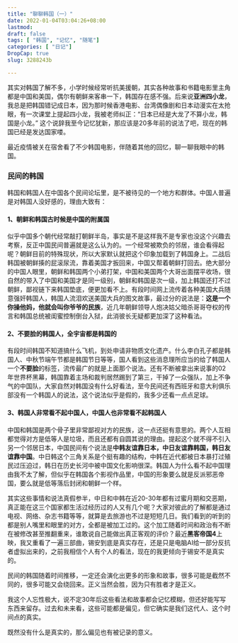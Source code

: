 ```yaml
---
title: "聊聊韩国（一）"
date: 2022-01-04T03:04:26+08:00
lastmod: 
draft: false
tags: [ "韩国", "记忆", "随笔"]
categories: [ "日记"]
DropCap: true
slug: 3288243b

---
```


其实对韩国了解不多，小学时候经常听抗美援朝，其实各种故事和书籍电影里主角都是中国和美国，偶尔有朝鲜来客串一下，韩国存在感不强。后来说**亚洲四小龙**，我总是把韩国错记成日本，因为那时候香港电影、台湾偶像剧和日本动漫实在太抢眼，有一次课堂上提起四小龙，我被老师纠正：“日本已经是大龙了不算小龙，韩国是小龙。” 这个说辞我至今记忆犹新，那应该是20多年前的说法了吧，现在的韩国已经是发达国家喽。

最近疫情被关在宿舍看了不少韩国电影，伴随着其他的回忆，聊一聊我眼中的韩国。

### 民间的韩国

韩国和韩国人在中国各个民间论坛里，是不被待见的一个地方和群体。中国人普遍是对韩国人没好感的，理由大致有：

#### 1、朝鲜和韩国古时候是中国的附属国

似乎中国多个朝代经常敲打朝鲜半岛，事实是不是这样我不是专家也没这个兴趣去考察，反正中国民间普遍就是这么认为的。一个经常被欺负的邻居，谁会看得起呢？朝鲜目前的特殊现状，所以大家默认就把这个印象加载到了韩国身上。二战后韩国被朝鲜揍的屁滚尿流，靠着美国才扳回来，中国又帮着朝鲜打回去。绝大部分的中国人眼里，朝鲜和韩国两个小弟打架，中国和美国两个大哥出面摆平收场，很自然的带入了中国和美国才是同一级别，朝鲜和韩国是次一级，加上韩国还打不过朝鲜，鄙视链下来韩国垫底，便更加看不上。有段时间网上流传着各种美国大兵随意强奸韩国人，韩国人流泪欢送美国大兵的图文故事，最过分的说法是：**这是一个你操他妈，他就会叫你爷爷的民族**，近几年朝鲜领导人炮决姑父暗杀哥哥夺权的传言和韩国总统被闺蜜控制倒台入狱，此消彼长无疑都更加深了这种看法。

#### 2、不要脸的韩国人，全宇宙都是韩国的

有段时间韩国不知道搞什么飞机，到处申请非物质文化遗产。什么李白孔子都是韩国人、中秋节端午节都是韩国节日等等，国人看到这些消息理所应当的给了韩国人一个**不要脸**的标签，流传最广的就是上面那个说法。还有不断被拿出来说事的02年世界杯黑幕，韩国靠着主场和裁判居然踢到了第三，干掉了一众强队，加上不争气的中国队，大家自然对韩国没有什么好看法，至今民间还有西班牙和意大利俱乐部没有一个韩国人的说法，这个说法似乎是假的，我多少还看一点点足球。

#### 3、韩国人非常看不起中国人，中国人也非常看不起韩国人

中国和韩国是两个骨子里非常鄙视对方的民族，这一点还挺有意思的。两个人互相都觉得对方是低等人是垃圾，而且还都有自圆其说的理由。提起这个就不得不引入另一个邻居日本，中国民间有个说法是**中韩友谊靠日本，中日友谊靠韩国，韩日友谊靠中国**。中日韩这个三角关系是个挺有趣的结构，中韩在近代都被日本暴打过殖民过压迫过，韩日在历史长河中被中国文化影响很深。韩国人为什么看不起中国理由我不太了解，但似乎在韩国各个影视作品里，中国的形象要么就是反派邪恶帝国，要么就是低等落后封闭和朝鲜一个样。

其实这些事情和说法真假参半，中日和中韩在近20-30年都有过蜜月期和交恶期，真正能在这三个国家都生活过经历过的人又有几个呢？大家对彼此的了解都是通过电视、网络、杂志书籍等等，就算是去旅游也不过是短短几日。我们看到的听到的都是别人嘴里和眼里的对方，全都是被加工过的。这个加工随着时间和政治有不断在被修改甚至推翻重来，谁敢说自己能做出真正客观的评价？最近**黑客帝国4**上映，我又重看了一遍三部曲，锡安到底是真实存在，还是只是电脑AI给一部分反抗者虚拟出来的，之前我相信个人有个人的看法，现在的我更倾向于锡安不是真实的。

民间的韩国随着时间推移，一定还会演化出更多的形象和故事，很多可能是截然不同的，很多可能又会绕回来。正义当然会胜，因为只有胜者才是正义。

我这个人忘性极大，说不定30年后这些看法和故事都会记忆模糊，但还好能写写东西来留存。过去和未来看，这些可能都是偏见，但它确实是我们这代人、这个时间点的真实。

既然没有什么是真实的，那么偏见也有被记录的意义。
 